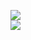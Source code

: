 [![](https://img.shields.io/badge/Made%20With-Github%20Spray-lightgrey.svg?style=for-the-badge&logo=github)](https://github.com/Annihil/github-spray#32411)  
[![](https://i.imgur.com/2DrTn0Z.gif)](https://github.com/Annihil/github-spray)